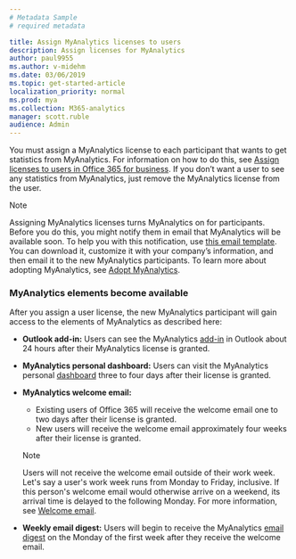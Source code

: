 ```yaml
---
# Metadata Sample
# required metadata

title: Assign MyAnalytics licenses to users
description: Assign licenses for MyAnalytics
author: paul9955
ms.author: v-midehm
ms.date: 03/06/2019
ms.topic: get-started-article
localization_priority: normal 
ms.prod: mya
ms.collection: M365-analytics
manager: scott.ruble
audience: Admin
---
```


You must assign a MyAnalytics license to each participant that wants to get statistics from MyAnalytics. For information on how to do this, see [Assign licenses to users in Office 365 for business](https://support.office.com/en-us/article/assign-licenses-to-users-in-office-365-for-business-997596b5-4173-4627-b915-36abac6786dc). If you don’t want a user to see any statistics from MyAnalytics, just remove the MyAnalytics license from the user.

> [!Note]
> Assigning MyAnalytics licenses turns MyAnalytics on for participants. Before you do this, you might notify them in email that MyAnalytics will be available soon. To help you with this notification, use [this email template](MyAnalytics-announcement-template.docx). You can download it, customize it with your company’s information, and then email it to the new MyAnalytics participants. To learn more about adopting MyAnalytics, see [Adopt MyAnalytics](../Use/MyA-Adoption/adopt-myanalytics.md).  

### MyAnalytics elements become available

<!-- Updated for Anu and Sourabh Feb 2019: -->

After you assign a user license, the new MyAnalytics participant will gain access to the elements of MyAnalytics as described here:  

<!--  
> [!Note]
> The following timeframes pertain to the March 2019 distribution of MyAnalytics features. 
-->

 * **Outlook add-in:** Users can see the MyAnalytics [add-in](../Use/add-in.md) in Outlook about 24 hours after their MyAnalytics license is granted.

 * **MyAnalytics personal dashboard:** Users can visit the MyAnalytics personal [dashboard](../Use/dashboard-2.md) three to four days after their license is granted.

 * **MyAnalytics welcome email:** 
      * Existing users of Office 365 will receive the welcome email one to two days after their license is granted. 
      * New users will receive the welcome email approximately four weeks after their license is granted. 
     
    > [!Note]
    > Users will not receive the welcome email outside of their work week. Let's say a user's work week runs from Monday to Friday, inclusive. If this person's welcome email would otherwise arrive on a weekend, its arrival time is delayed to the following Monday. For more information, see [Welcome email](../Setup/MyA-Welcome-email.md).

 * **Weekly email digest:** Users will begin to receive the MyAnalytics [email digest](../Use/email-digest.md) on the Monday of the first week after they receive the welcome email.
